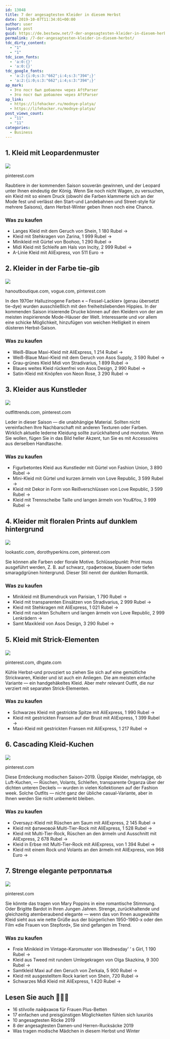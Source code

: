 ```yaml
---
id: 13048
title: 7 der angesagtesten Kleider in diesem Herbst
date: 2019-10-07T11:34:01+00:00
author: user
layout: post
guid: https://de.bestwow.net/7-der-angesagtesten-kleider-in-diesem-herbst/
permalink: /7-der-angesagtesten-kleider-in-diesem-herbst/
tdc_dirty_content:
  - "1"
  - "1"
tdc_icon_fonts:
  - 'a:0:{}'
  - 'a:0:{}'
tdc_google_fonts:
  - 'a:2:{i:0;s:3:"662";i:4;s:3:"394";}'
  - 'a:2:{i:0;s:3:"662";i:4;s:3:"394";}'
ap_mark:
  - Это пост был добавлен через AftParser
  - Это пост был добавлен через AftParser
ap_link:
  - https://lifehacker.ru/modnye-platya/
  - https://lifehacker.ru/modnye-platya/
post_views_count:
  - "11"
  - "11"
categories:
  - Business
---
```

## 1. Kleid mit Leopardenmuster<figure>

![](https://de.bestwow.net/wp-content/uploads/2019/10/7-samyh-modnyh-plat-ev-etoy-oseni-1.jpg) <figcaption>pinterest.com</figcaption></figure> 

Raubtiere in der kommenden Saison souverän gewinnen, und der Leopard unter Ihnen eindeutig der König. Wenn Sie noch nicht Wagen, zu versuchen, ein Kleid mit so einem Druck (obwohl die Farben klammerte sich an der Mode fest und verlässt den Start-und Landebahnen und Street-style für mehrere Saisons), dann Herbst-Winter geben Ihnen noch eine Chance.

### Was zu kaufen

  * Langes Kleid mit dem Geruch von Shein, 1 180 Rubel →
  * Kleid mit Stehkragen von Zarina, 1 999 Rubel →
  * Minikleid mit Gürtel von Boohoo, 1 290 Rubel →
  * Midi Kleid mit Schleife am Hals von Incity, 2 999 Rubel →
  * A-Linie Kleid mit AliExpress, von 511 Euro →

## 2. Kleider in der Farbe tie-gib<figure>

![](https://de.bestwow.net/wp-content/uploads/2019/10/7-samyh-modnyh-plat-ev-etoy-oseni-2.jpg) <figcaption>hanoutboutique.com, vogue.com, pinterest.com</figcaption></figure> 

In den 1970er Halluzinogene Farben « &#8211; Fessel-Lackier» (genau übersetzt tie-dye) wurden ausschließlich mit den freiheitsliebenden Hippies. In der kommenden Saison irisierende Drucke können auf den Kleidern von der am meisten inspirierende Mode-Häuser der Welt. Interessante und vor allem eine schicke Möglichkeit, hinzufügen von weichen Helligkeit in einem düsteren Herbst-Saison.

### Was zu kaufen

  * Weiß-Blaue Maxi-Kleid mit AliExpress, 1 214 Rubel →
  * Weiß-Blaue Maxi-Kleid mit dem Geruch von Asos Supply, 3 590 Rubel →
  * Grau-grünes Kleid Midi von Stradivarius, 1 899 Rubel →
  * Blaues weites Kleid rückenfrei von Asos Design, 2 990 Rubel →
  * Satin-Kleid mit Knöpfen von Neon Rose, 3 290 Rubel →

## 3. Kleider aus Kunstleder<figure>

![](https://de.bestwow.net/wp-content/uploads/2019/10/7-samyh-modnyh-plat-ev-etoy-oseni-3.jpg) <figcaption>outfittrends.com, pinterest.com</figcaption></figure> 

Leder in dieser Saison — die unabhängige Material. Sollten nicht vereinfachen Ihre Nachbarschaft mit anderen Texturen oder Farben. Wirklich aktuelle lederne Kleidung sollte zurückhaltend und monoton. Wenn Sie wollen, fügen Sie in das Bild heller Akzent, tun Sie es mit Accessoires aus derselben Handtasche.

### Was zu kaufen

  * Figurbetontes Kleid aus Kunstleder mit Gürtel von Fashion Union, 3 890 Rubel →
  * Mini-Kleid mit Gürtel und kurzen ärmeln von Love Republic, 3 599 Rubel →
  * Kleid mit Dekor in Form von Reißverschlüssen von Love Republic, 3 599 Rubel →
  * Kleid mit Trennscheibe Taille und langen ärmeln von You&You, 3 999 Rubel →

## 4. Kleider mit floralen Prints auf dunklem hintergrund<figure>

![](https://de.bestwow.net/wp-content/uploads/2019/10/7-samyh-modnyh-plat-ev-etoy-oseni-4.jpg) <figcaption>lookastic.com, dorothyperkins.com, pinterest.com</figcaption></figure> 

Sie können alle Farben oder florale Motive. Schlüsselpunkt: Print muss ausgeführt werden, Z. B. auf schwarz, графитовом, blauem oder tiefen smaragdgrünen hintergrund. Dieser Stil nennt der dunklen Romantik.

### Was zu kaufen

  * Minikleid mit Blumendruck von Parisian, 1 790 Rubel →
  * Kleid mit transparenten Einsätzen von Stradivarius, 2 999 Rubel →
  * Kleid mit Stehkragen mit AliExpress, 1 021 Rubel →
  * Kleid mit nackten Schultern und langen ärmeln von Love Republic, 2 999 Lenkrädern →
  * Samt Maxikleid von Asos Design, 3 290 Rubel →

## 5. Kleid mit Strick-Elementen<figure>

![](https://de.bestwow.net/wp-content/uploads/2019/10/7-samyh-modnyh-plat-ev-etoy-oseni-5.jpg) <figcaption>pinterest.com, dhgate.com</figcaption></figure> 

Kühle Herbst-und provoziert so ziehen Sie sich auf eine gemütliche Strickwaren, Kleider und ist auch ein Anliegen. Die am meisten einfache Variante — ein handgehäkeltes Kleid. Aber mehr relevant Outfit, die nur verziert mit separaten Strick-Elementen.

### Was zu kaufen

  * Schwarzes Kleid mit gestrickte Spitze mit AliExpress, 1 990 Rubel →
  * Kleid mit gestrickten Fransen auf der Brust mit AliExpress, 1 399 Rubel →
  * Maxi-Kleid mit gestrickten Fransen mit AliExpress, 1 217 Rubel →

## 6. Cascading Kleid-Kuchen<figure>

![](https://de.bestwow.net/wp-content/uploads/2019/10/7-samyh-modnyh-plat-ev-etoy-oseni-6.jpg) <figcaption>pinterest.com</figcaption></figure> 

Diese Entdeckung modischen Saison-2019. Üppige Kleider, mehrlagige, ob Luft-Kuchen, — Rüschen, Volants, Schleifen, transparente Organza über der dichten unteren Deckels — wurden in vielen Kollektionen auf der Fashion week. Solche Outfits — nicht ganz der übliche casual-Variante, aber in Ihnen werden Sie nicht unbemerkt bleiben.

### Was zu kaufen

  * Oversayz-Kleid mit Rüschen am Saum mit AliExpress, 2 145 Rubel →
  * Kleid mit фатиновой Multi-Tier-Rock mit AliExpress, 1 528 Rubel →
  * Kleid mit Multi-Tier-Rock, Rüschen an den ärmeln und Ausschnitt mit AliExpress, 2 678 Rubel →
  * Kleid in Erbse mit Multi-Tier-Rock mit AliExpress, von 1 394 Rubel →
  * Kleid mit einem Rock und Volants an den ärmeln mit AliExpress, von 968 Euro →

## 7. Strenge elegante ретроплатья<figure>

![](https://de.bestwow.net/wp-content/uploads/2019/10/7-samyh-modnyh-plat-ev-etoy-oseni-7.jpg) <figcaption>pinterest.com</figcaption></figure> 

Sie könnte das tragen von Mary Poppins in eine romantische Stimmung. Oder Brigitte Bardot in Ihren Jungen Jahren. Strenge, zurückhaltende und gleichzeitig atemberaubend elegante — wenn das von Ihnen ausgewählte Kleid sieht aus wie nette Grüße aus der bürgerlichen 1950-1960-x oder den Film «die Frauen von Stepford», Sie sind gefangen im Trend.

### Was zu kaufen

  * Freie Minikleid im Vintage-Karomuster von Wednesday&#8217; &#8216; s Girl, 1 190 Rubel →
  * Kleid aus Tweed mit rundem Umlegekragen von Olga Skazkina, 9 300 Rubel →
  * Samtkleid Maxi auf den Geruch von Zerkala, 5 900 Rubel →
  * Kleid mit ausgestelltem Rock kariert von Shein, 720 Rubel →
  * Schwarzes Midi Kleid mit AliExpress, 1 420 Rubel →

<div>
  <h2 class="read-also__title">
    <span>Lesen Sie auch</span> <span>👗👚💍 </span>
  </h2>
  
  <ul class="read-also__list">
    <li>
      16 stilvolle лайфхаков für Frauen Plus-Betten
    </li>
    <li>
      17 einfachen und preisgünstigen Möglichkeiten fühlen sich luxuriös
    </li>
    <li>
      10 angesagtesten Röcke 2019
    </li>
    <li>
      8 der angesagtesten Damen-und Herren-Rucksäcke 2019
    </li>
    <li>
      Was tragen modische Mädchen in diesem Herbst und Winter
    </li>
  </ul>
</div>